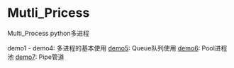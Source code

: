 # Mutli_Pricess
Multi_Process python多进程

demo1 - demo4: 多进程的基本使用
[demo5](https://github.com/FLBa9762/Mutli_Process/blob/main/demo5.py): Queue队列使用
[demo6](https://github.com/FLBa9762/Mutli_Process/blob/main/demo6.py): Pool进程池
[demo7](https://github.com/FLBa9762/Mutli_Process/blob/main/demo7.py): Pipe管道 
